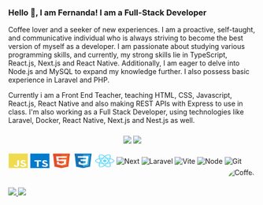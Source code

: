 ### Hello 👋, I am Fernanda! I am a Full-Stack Developer

Coffee lover and a seeker of new experiences. I am a proactive, self-taught, and communicative individual who is always striving to become the best version of myself as a developer. I am passionate about studying various programming skills, and currently, my strong skills lie in TypeScript, React.js, Next.js and React Native. Additionally, I am eager to delve into Node.js and MySQL to expand my knowledge further. I also possess basic experience in Laravel and PHP. 


Currently i am a Front End Teacher, teaching HTML, CSS, Javascript, React.js, React Native and also making REST APIs with Express to use in class. I'm also working as a Full Stack Developer, using technologies like Laravel, Docker, React Native, Next.js and Nest.js as well. 


###
<div align="center">
<img height="150em" src="https://github-readme-stats.vercel.app/api?username=fernanda-rabacal&count_private=true&show_icons=true&&theme=radical" />
 <img height="150em" src="https://github-readme-stats.vercel.app/api/top-langs/?username=fernanda-rabacal&layout=compact&theme=radical"/>
</div>

<div style="display: inline_block"><br>
  <img align="center" alt="JS" height="30" width="40" src="https://raw.githubusercontent.com/devicons/devicon/master/icons/javascript/javascript-plain.svg">
  <img align="center" alt="HTML" height="30" width="40" src="https://raw.githubusercontent.com/devicons/devicon/1119b9f84c0290e0f0b38982099a2bd027a48bf1/icons/typescript/typescript-plain.svg">
  <img align="center" alt="HTML" height="30" width="40" src="https://raw.githubusercontent.com/devicons/devicon/master/icons/html5/html5-original.svg">
  <img align="center" alt="CSS" height="30" width="40" src="https://raw.githubusercontent.com/devicons/devicon/master/icons/css3/css3-original.svg">
  <img align="center" alt="Rafa-React" height="30" width="40" src="https://raw.githubusercontent.com/devicons/devicon/master/icons/react/react-original.svg">
  <img align="center" alt="Next" height="30" width="40" src="https://devicons.railway.app/i/nextjs-dark.svg">
 <img align="center" alt="Laravel" height="30" width="40" src="https://camo.githubusercontent.com/63f8942041c20acd922fef42fac8afe7bcbb3c8160eb211b46770f3d0fd0bd05/68747470733a2f2f6564656e742e6769746875622e696f2f537570657254696e7949636f6e732f696d616765732f7376672f6c61726176656c2e737667">
 <img align="center" alt="Vite" height="30" width="40" src="https://devicons.railway.app/i/vitejs.svg">
 <img align="center" alt="Node" height="30" width="40" src="https://devicons.railway.app/i/nodejs.svg">
 <img align="center" alt="Git" height="30" width="40" src="https://devicons.railway.app/i/git.svg">
 
 
  <img align="right" alt="Coffee" height="150" style="border-radius:50px;" src="https://i.pinimg.com/originals/aa/95/01/aa9501df489c885cce3f31b0fc6234ef.png">
</div>

#
<div>
  <a href="https://www.linkedin.com/in/fernanda-rabacal/" target="_blank">
   <img src="https://img.shields.io/badge/LinkedIn-0077B5?style=for-the-badge&logo=linkedin&logoColor=white" /> 
  </a>  
  <a href="mailto:nandarabacal02@hotmail.com" target="_blank">
    <img src="https://img.shields.io/badge/Gmail-D14836?style=for-the-badge&logo=gmail&logoColor=white" />
  </a>
</div>
